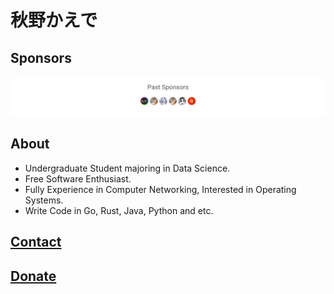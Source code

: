 # 秋野かえで
## Sponsors

<p align="center">
  <a href="https://raw.githubusercontent.com/AkinoKaede/sponsors/main/sponsors.svg">
    <img src="https://raw.githubusercontent.com/AkinoKaede/sponsors/main/sponsors.wide.svg" />
  </a>
</p>

## About

- Undergraduate Student majoring in Data Science.
- Free Software Enthusiast.
- Fully Experience in Computer Networking, Interested in Operating Systems.
- Write Code in Go, Rust, Java, Python and etc.

## [Contact](CONTACT.md)

## [Donate](DONATE.md)
